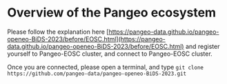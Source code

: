 # Overview of the Pangeo ecosystem

Please follow the explanation here [https://pangeo-data.github.io/pangeo-openeo-BiDS-2023/before/EOSC.html](https://pangeo-data.github.io/pangeo-openeo-BiDS-2023/before/EOSC.html) and register yourself to Pangeo-EOSC cluster, and connect to Pangeo-EOSC cluster.  

Once you are connected, please open a terminal, and type
```git clone https://github.com/pangeo-data/pangeo-openeo-BiDS-2023.git```



